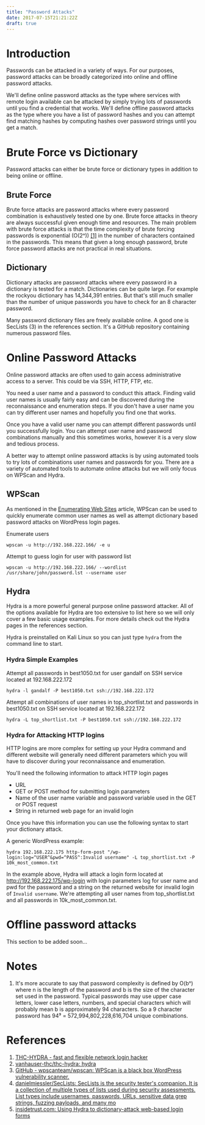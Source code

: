 ```yaml
---
title: "Password Attacks"
date: 2017-07-15T21:21:22Z
draft: true
---
```


# Introduction
Passwords can be attacked in a variety of ways. For our purposes, password attacks can be broadly categorized into online and offline password attacks. 

We'll define online password attacks as the type where services with remote login available can be attacked by simply trying lots of passwords until you find a credential that works. We'll define offline password attacks as the type where you have a list of password hashes and you can attempt find matching hashes by computing hashes over password strings until you get a match.

# Brute Force vs Dictionary
Password attacks can either be brute force or dictionary types in addition to being online or offline.

## Brute Force
Brute force attacks are password attacks where every password combination is exhaustively tested one by one. Brute force attacks in theory are always successful given enough time and resources. The main problem with brute force attacks is that the time complexity of brute forcing passwords is exponential (O(2ⁿ)) [[1]](#notes) in the number of characters contained in the passwords. This means that given a long enough password, brute force password attacks are not practical in real situations.

## Dictionary
Dictionary attacks are password attacks where every password in a dictionary is tested for a match. Dictionaries can be quite large. For example the rockyou dictionary has 14,344,391 entries. But that's still much smaller than the number of unique passwords you have to check for an 8 character password.

Many password dictionary files are freely available online. A good one is SecLists (3) in the references section. It's a GitHub repository containing numerous password files. 

# Online Password Attacks
Online password attacks are often used to gain access administrative access to a server. This could be via SSH, HTTP, FTP, etc. 

You need a user name and a password to conduct this attack. Finding valid user names is usually fairly easy and can be discovered during the reconnaissance and enumeration steps. If you don't have a user name you can try different user names and hopefully you find one that works.

Once you have a valid user name you can attempt different passwords until you successfully login. You can attempt user name and password combinations manually and this sometimes works, however it is a very slow and tedious process.

A better way to attempt online password attacks is by using automated tools to try lots of combinations user names and passwords for you. There are a variety of automated tools to automate online attacks but we will only focus on WPScan and Hydra.

## WPScan
As mentioned in the [Enumerating Web Sites](http://learn.greyhatctf.com/attack/enumerating_websites/) article, WPScan can be used to quickly enumerate common user names as well as attempt dictionary based password attacks on WordPress login pages.

Enumerate users
```
wpscan -u http://192.168.222.166/ -e u
```

Attempt to guess login for user with password list
```
wpscan -u http://192.168.222.166/ --wordlist /usr/share/john/password.lst --username user
```

## Hydra
Hydra is a more powerful general purpose online password attacker. All of the options available for Hydra are too extensive to list here so we will only cover a few basic usage examples. For more details check out the Hydra pages in the references section.

Hydra is preinstalled on Kali Linux so you can just type ```hydra``` from the command line to start.

### Hydra Simple Examples

Attempt all passwords in best1050.txt for user gandalf on SSH service located at 192.168.222.172
```
hydra -l gandalf -P best1050.txt ssh://192.168.222.172
```

Attempt all combinations of user names in top_shortlist.txt and passwords in  best1050.txt on SSH service located at 192.168.222.172
```
hydra -L top_shortlist.txt -P best1050.txt ssh://192.168.222.172
```

### Hydra for Attacking HTTP logins
HTTP logins are more complex for setting up your Hydra command and different website will generally need different parameters which you will have to discover during your reconnaissance and enumeration.

You'll need the following information to attack HTTP login pages

- URL
- GET or POST method for submitting login parameters
- Name of the user name variable and password variable used in the GET or POST request
- String in returned web page for an invalid login

Once you have this information you can use the following syntax to start your dictionary attack.

A generic WordPress example:
```
hydra 192.168.222.175 http-form-post "/wp-login:log=^USER^&pwd=^PASS^:Invalid username" -L top_shortlist.txt -P 10k_most_common.txt
```
In the example above, Hydra will attack a login form located at http://192.168.222.175/wp-login with login parameters log for user name and pwd for the password and a string on the returned website for invalid login of ```Invalid username```. We're attempting all user names from top_shortlist.txt and all passwords in 10k_most_common.txt. 

# Offline password attacks
This section to be added soon...

# Notes
1. It's more accurate to say that password complexity is defined by O(bⁿ) where n is the length of the password and b is the size of the character set used in the password. Typical passwords may use upper case letters, lower case letters, numbers, and special characters which will probably mean b is approximately 94 characters. So a 9 character password has 94⁹ = 572,994,802,228,616,704 unique combinations.


# References
1. [THC-HYDRA - fast and flexible network login hacker](https://www.thc.org/thc-hydra/)
2. [vanhauser-thc/thc-hydra: hydra](https://github.com/vanhauser-thc/thc-hydra)
3. [GitHub - wpscanteam/wpscan: WPScan is a black box WordPress vulnerability scanner.](https://github.com/wpscanteam/wpscan)
4. [danielmiessler/SecLists: SecLists is the security tester's companion. It is a collection of multiple types of lists used during security assessments. List types include usernames, passwords, URLs, sensitive data grep strings, fuzzing payloads, and many mo](https://github.com/danielmiessler/SecLists)
5. [insidetrust.com: Using Hydra to dictionary-attack web-based login forms](http://insidetrust.blogspot.com/2011/08/using-hydra-to-dictionary-attack-web.html)